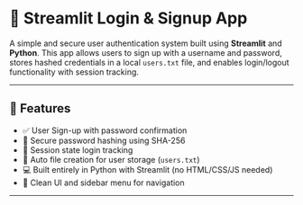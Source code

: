 # 🔐 Streamlit Login & Signup App

A simple and secure user authentication system built using **Streamlit** and **Python**. This app allows users to sign up with a username and password, stores hashed credentials in a local `users.txt` file, and enables login/logout functionality with session tracking.

---

## 🚀 Features

- ✅ User Sign-up with password confirmation
- 🔐 Secure password hashing using SHA-256
- 🧠 Session state login tracking
- 📂 Auto file creation for user storage (`users.txt`)
- 💻 Built entirely in Python with Streamlit (no HTML/CSS/JS needed)
- 🎯 Clean UI and sidebar menu for navigation

---



